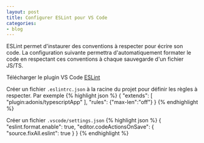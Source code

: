 ```yaml
---
layout: post
title: Configurer ESLint pour VS Code
categories:
- blog
---
```


ESLint permet d'instaurer des conventions à respecter pour écrire son code.
La configuration suivante permettra d'automatiquement formater le code en respectant ces conventions à chaque sauvegarde d'un fichier JS/TS.

Télécharger le plugin VS Code [ESLint](https://marketplace.visualstudio.com/items?itemName=dbaeumer.vscode-eslint)

Créer un fichier `.eslintrc.json` à la racine du projet pour définir les règles à respecter.
Par exemple
{% highlight json %}
{
    "extends": [
        "plugin:adonis/typescriptApp"
    ],
    "rules": {"max-len":"off"}
}
{% endhighlight %}

Créer un fichier `.vscode/settings.json`
{% highlight json %}
{
    "eslint.format.enable":  true,
    "editor.codeActionsOnSave": {
	    "source.fixAll.eslint":  true
    }
}
{% endhighlight %}
